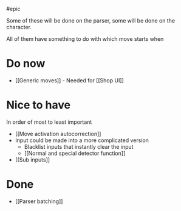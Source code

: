 #epic 

Some of these will be done on the parser, some will be done on the character.

All of them have something to do with which move starts when

# Do now
- [[Generic moves]] - Needed for [[Shop UI]]

# Nice to have
In order of most to least important
- [[Move activation autocorrection]]
-  Input could be made into a more complicated version
	- Blacklist inputs that instantly clear the input
	- [[Normal and special detector function]]
- [[Sub inputs]]

# Done
- [[Parser batching]]
